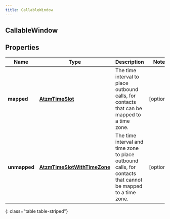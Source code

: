```yaml
---
title: CallableWindow
---
```


## CallableWindow

## Properties

| Name         | Type                                                                             | Description                                                                                                 | Notes      |
| ------------ | -------------------------------------------------------------------------------- | ----------------------------------------------------------------------------------------------------------- | ---------- |
| **mapped**   | <!----><!---->[**AtzmTimeSlot**](AtzmTimeSlot.md)<!---->                         | The time interval to place outbound calls, for contacts that can be mapped to a time zone.                  | [optional] |
| **unmapped** | <!----><!---->[**AtzmTimeSlotWithTimeZone**](AtzmTimeSlotWithTimeZone.md)<!----> | The time interval and time zone to place outbound calls, for contacts that cannot be mapped to a time zone. | [optional] |

{: class="table table-striped"}
